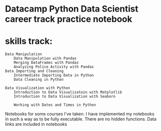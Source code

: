 # Datacamp Python Data Scientist career track practice notebook 

# skills track: 
    Data Manipulation 
        Data Manipulation with Pandas
        Merging DataFrames with Pandas
        Analyzing Police Activity with Pandas
    Data Importing and Cleaning 
        Intermediate Importing Data in Python
        Data Cleaning in Python
        
    Data Visualization with Python
        Introduction to Data Visualizatoin with Matplotlib
        Introduction to Data Visualization with Seaborn
        
        Working with Dates and Times in Python
        
 Notebooks for some courses I've taken. I have implemented my notebooks in such a way as to be fully executable. There are no hidden functions. Data links are included in notebooks
